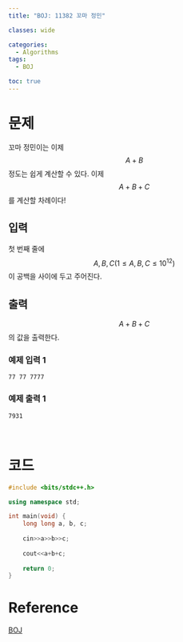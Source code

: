 ```yaml
---
title: "BOJ: 11382 꼬마 정민"

classes: wide

categories:
  - Algorithms
tags:
  - BOJ

toc: true
---
```


# 문제

꼬마 정민이는 이제 $$A + B$$ 정도는 쉽게 계산할 수 있다. 이제 $$A + B + C$$를 계산할 차례이다!

## 입력

첫 번째 줄에 $$A, B, C (1 \leq A, B, C \leq 10^{12})$$이 공백을 사이에 두고 주어진다.

## 출력

$$A+B+C$$의 값을 출력한다.

### 예제 입력 1

```shell
77 77 7777
```

### 예제 출력 1

```shell
7931
```

<br/>

# 코드

```cpp
#include <bits/stdc++.h>

using namespace std;

int main(void) {
    long long a, b, c;
    
    cin>>a>>b>>c;
    
    cout<<a+b+c;
    
    return 0;
}
```

# Reference

[BOJ](https://www.acmicpc.net/problem/11382)
